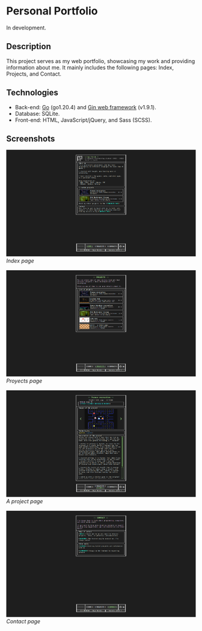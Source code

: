 # Personal Portfolio
In development.
## Description
This project serves as my web portfolio, showcasing my work and providing information about me. It mainly includes the following pages: Index, Projects, and Contact.

## Technologies
- Back-end: [Go](https://go.dev/) (go1.20.4) and [Gin web framework](https://github.com/gin-gonic/gin) (v1.9.1).
- Database: SQLite.
- Front-end: HTML, JavaScript/jQuery, and Sass (SCSS).

## Screenshots
![Index Page](.git_media/imagen_0.png)
*Index page*
<br></br>
![Projects page](.git_media/imagen_1.png)
*Proyects page*
<br></br>
![A project page](.git_media/imagen_2.png)
*A project page*
<br></br>
![Contact page](.git_media/imagen_3.png)
*Contact page*
<br></br>

